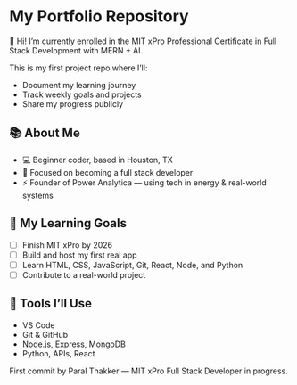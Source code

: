 # My Portfolio Repository

👋 Hi! I’m currently enrolled in the MIT xPro Professional Certificate in Full Stack Development with MERN + AI.

This is my first project repo where I’ll:
- Document my learning journey
- Track weekly goals and projects
- Share my progress publicly

## 📚 About Me

- 💻 Beginner coder, based in Houston, TX
- 🎯 Focused on becoming a full stack developer
- ⚡ Founder of Power Analytica — using tech in energy & real-world systems

## 🚀 My Learning Goals

- [ ] Finish MIT xPro by 2026
- [ ] Build and host my first real app
- [ ] Learn HTML, CSS, JavaScript, Git, React, Node, and Python
- [ ] Contribute to a real-world project

## 🧰 Tools I’ll Use

- VS Code
- Git & GitHub
- Node.js, Express, MongoDB
- Python, APIs, React


First commit by Paral Thakker — MIT xPro Full Stack Developer in progress.